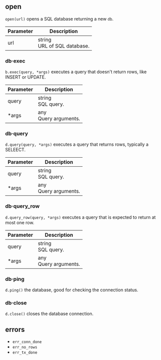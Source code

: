 ## open

`open(url)` opens a SQL database returning a new `db`.

| Parameter | Description |
| ------------- | ------------- |
| url | string <br /> URL of SQL database. |

### db·exec

`b.exec(query, *args)` executes a query that doesn't return rows, like INSERT or 
UPDATE.

| Parameter | Description |
| ------------- | ------------- |
| query | string <br /> SQL query. |
| *args | any <br /> Query arguments. |

### db·query

`d.query(query, *args)` executes a query that returns rows, typically a SELEECT.

| Parameter | Description |
| ------------- | ------------- |
| query | string <br /> SQL query. |
| *args | any <br /> Query arguments. |

### db·query_row

`d.query_row(query, *args)` executes a query that is expected to return at most one row.

| Parameter | Description |
| ------------- | ------------- |
| query | string <br /> SQL query. |
| *args | any <br /> Query arguments. |

### db·ping

`d.ping()` the database, good for checking the connection status.

### db·close

`d.close()` closes the database connection.

## errors

- `err_conn_done`
- `err_no_rows`
- `err_tx_done`
